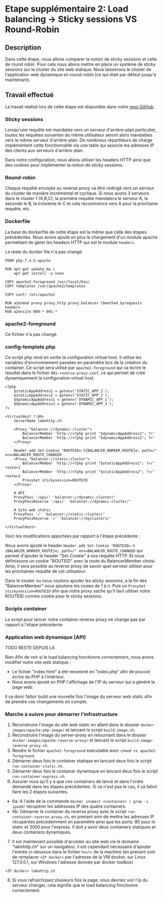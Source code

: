 # Etape supplémentaire 2: Load balancing -> Sticky sessions VS Round-Robin
## Description
Dans cette étape, nous allons comparer la notion de sticky sessions et celle de round robin. Pour cela nous allons mettre en place un système de sticky sessions sur le cluster du site web statique. Nous laisserons le cluster de l'application web dynamique en round-robin (ce qui était par défaut jusqu'à maintenant).

## Travail effectué
Le travail réalisé lors de cette étape est disponible dans notre [repo GitHub](https://github.com/gollgot/RES_HTTPInfra/tree/fb-load-balancer).

### Sticky sessions
Lorsqu'une requête est mandatée vers un serveur d'arrière-plan particulier, toutes les requêtes suivantes du même utilisateur seront alors mandatées vers le même serveur d'arrière-plan. De nombreux répartiteurs de charge implémentent cette fonctionnalité via une table qui associe les adresses IP des clients aux serveurs d'arrière-plan.

Dans notre configuration, nous allons utiliser les headers HTTP ainsi que des cookies pour implémenter la notion de sticky sessions.

### Round-robin
Chaque requête envoyée au reverse proxy va être redirigé vers un serveur du cluster de manière incrémental et cyclique. Si nous avons 3 serveurs dans le cluster 1 (A,B,C), la première requête mendatera le serveur A, la seconde le B, la troisième le C et cela recommence vers A pour la prochaine requête, etc. 

### Dockerfile
La base du dockerfile de cette étape est la même que celle des étapes précédentes. Nous avons ajouté en plus le chargement d'un module apache permettant de gérer les headers HTTP qui est le module `headers`.

Le reste du docker file n'a pas changé.

```
FROM php:7.4.5-apache

RUN apt-get update && \
    apt-get install -y nano
    
COPY apache2-foreground /usr/local/bin/
COPY templates /var/apache2/templates

COPY conf/ /etc/apache2

RUN a2enmod proxy proxy_http proxy_balancer lbmethod_byrequests headers
RUN a2ensite 000-* 001-*
```

### apache2-foreground
Ce fichier n'a pas changé.

### config-template.php
Ce script php rend en sortie la configuration virtual host. Il utilise les variables d'environnement passées en paramètre lors de la création du container. Ce script sera utilisé par `apache2-foreground` qui va écrire le résultat dans le fichier `001-reverse-proxy.conf`, ce qui permet de créé dynamiquement la configuration virtual host.
```
<?php
	$staticAppAddress1 = getenv('STATIC_APP_1');
	$staticAppAddress2 = getenv('STATIC_APP_2');
	$dynamicAppAddress1 = getenv('DYNAMIC_APP_1');
	$dynamicAppAddress2 = getenv('DYNAMIC_APP_2');
?>

<VirtualHost *:80>
	ServerName labohttp.ch

	<Proxy "balancer://dynamic-cluster">
		BalancerMember 'http://<?php print "$dynamicAppAddress1"; ?>'
		BalancerMember 'http://<?php print "$dynamicAppAddress2"; ?>'
	</Proxy>
	
	Header add Set-Cookie "ROUTEID=.%{BALANCER_WORKER_ROUTE}e; path=/" env=BALANCER_ROUTE_CHANGED
	<Proxy "balancer://static-cluster">
		BalancerMember 'http://<?php print "$staticAppAddress1"; ?>/' route=1
		BalancerMember 'http://<?php print "$staticAppAddress2"; ?>/' route=2
		ProxySet stickysession=ROUTEID
	</Proxy>

	# API
	ProxyPass '/api/' 'balancer://dynamic-cluster/'
	ProxyPassReverse '/api/' 'balancer://dynamic-cluster/'

	# Site web static
	ProxyPass '/' 'balancer://static-cluster/'
	ProxyPassReverse '/' 'balancer://mycluster1/'
	
</VirtualHost>

```
Voici les modifications apportées par rapport à l'étape précédente :

Nous avons ajouté le header `Header add Set-Cookie "ROUTEID=.%{BALANCER_WORKER_ROUTE}e; path=/" env=BALANCER_ROUTE_CHANGED` qui permet d'ajouter le header "Set-Cookie" à nos requête HTTP. Et nous définissons un cookie "ROUTEID" avec la route du BalancerMember choisi. Ainsi, il sera possible au reverse proxy de savoir quel serveur utiliser pour les prochaines requête de cet utilisateur.

Dans le cluster ou nous voulons ajouter les sticky sessions, a la fin des "BalancerMember" nous ajoutons les routes de 1 à n. Puis un `ProxySet stickysession=ROUTEID` afin que notre proxy sache qu'il faut utiliser notre ROUTEID comme cookie pour le sticky sessions.

### Scripts container
Le script pour lancer notre container reverse proxy ne change pas par rapport à l'étape précédente.

### Application web dynamique (API)

TODO RESTE DEPUIS LA


Rien
Afin de voir si le load balancing fonctionne correctement, nous avons modifier notre site web statique :
- Le fichier "index.html" à été renommé en "index.php" afin de pouvoir écrire du PHP à l'intérieur.
- Nous avons ajouté en PHP l'affichage de l'IP du serveur qui a généré la page web.

Il va donc falloir build une nouvelle fois l'image du serveur web static afin de prendre ces changements en compte.

### Marche à suivre pour démarrer l'infrastructure
1. Reconstruire l'image du site web static en allant dans le dossier `docker-images/apache-php-image/` et lancant le script `build-image.sh`.
2. Reconstruire l'image du server-proxy en retournant dans le dossier `docker-images/apache-reverse-proxy/` et lancant le script `build-image-reverse-proxy.sh`.
3. Rendre le fichier `apache2-foreground` exécutable avec `chmod +x apache2-foreground`.
4. Démarrer deux fois le container statique en lancant deux fois le script `run-container-static.sh`.
5. Démarrer deux fois le container dynamique en lancant deux fois le script `run-container-express.sh`.
6. Assurer vous qu'il y a que ces containers de lancé et dans l'ordre demandé dans les étapes précédentes. Si ce n'est pas le cas, il va falloir faire les 2 étapes suivantes.
- 6a: A l'aide de la commande `docker inspect <container> | grep -i ipaddr` récupérer les addresses IP des quatre containers.
- 6b: Démarrer le container du reverse proxy avec le script `run-container-reverse-proxy.sh`, en prenant soin de mettre les adresses IP récupérées précédemment en paramètre ainsi que les ports: 80 pour le static et 3000 pour l'express. Il doit y avoir deux containers statiques et deux containers dynamiques.
7. Il est maintenant possible d'accéder au site web via le domaine "labohttp.ch" sur un navigateur, il est cependant nécessaire d'ajouter l'entrée ci-dessous dans le fichier `hosts` de la machine (en prenant soin de remplacer `<IP docker>` par l'adresse de la VM docker, sur Linux 127.0.0.1, sur Windows l'adresse donnée par docker toolbox)
```
<IP docker> labohttp.ch
```
8. Si vous rafraichissez plusieurs fois la page, vous devriez voir l'ip du serveur changer, cela signifie que le load balancing fonctionne correctement.